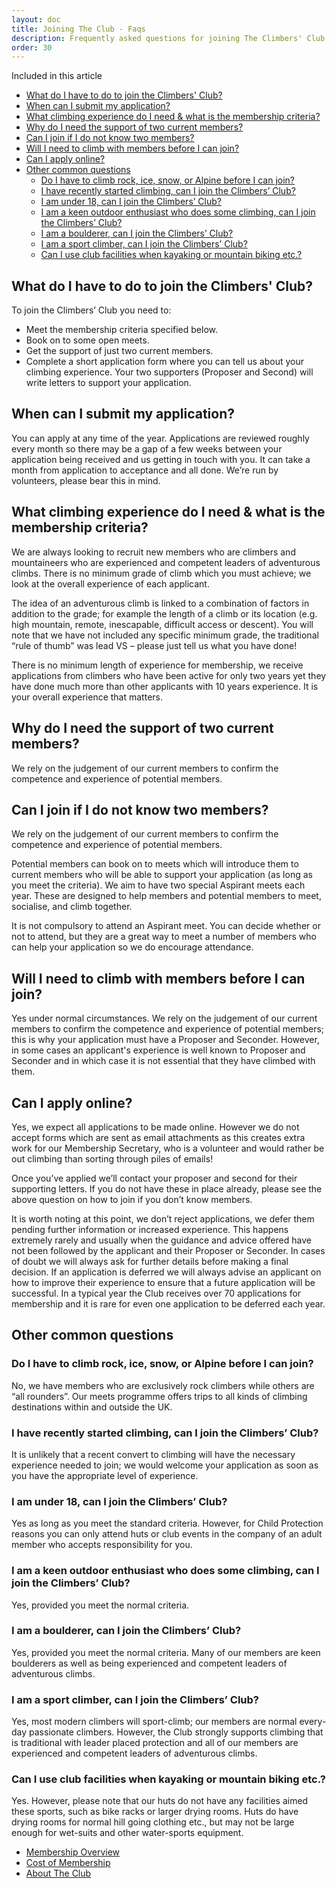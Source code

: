 ```yaml
---
layout: doc
title: Joining The Club - Faqs
description: Frequently asked questions for joining The Climbers' Club
order: 30
---
```


Included in this article
- [What do I have to do to join the Climbers' Club?](#what-do-i-have-to-do-to-join-the-climbers-club)
- [When can I submit my application?](#when-can-i-submit-my-application)
- [What climbing experience do I need & what is the membership criteria?](#what-climbing-experience-do-i-need--what-is-the-membership-criteria)
- [Why do I need the support of two current members?](#why-do-i-need-the-support-of-two-current-members)
- [Can I join if I do not know two members?](#can-i-join-if-i-do-not-know-two-members)
- [Will I need to climb with members before I can join?](#will-i-need-to-climb-with-members-before-i-can-join)
- [Can I apply online?](#can-i-apply-online)
- [Other common questions](#other-common-questions)
  - [Do I have to climb rock, ice, snow, or Alpine before I can join?](#do-i-have-to-climb-rock-ice-snow-or-alpine-before-i-can-join)
  - [I have recently started climbing, can I join the Climbers’ Club?](#i-have-recently-started-climbing-can-i-join-the-climbers-club)
  - [I am under 18, can I join the Climbers’ Club?](#i-am-under-18-can-i-join-the-climbers-club)
  - [I am a keen outdoor enthusiast who does some climbing, can I join the Climbers’ Club?](#i-am-a-keen-outdoor-enthusiast-who-does-some-climbing-can-i-join-the-climbers-club)
  - [I am a boulderer, can I join the Climbers’ Club?](#i-am-a-boulderer-can-i-join-the-climbers-club)
  - [I am a sport climber, can I join the Climbers’ Club?](#i-am-a-sport-climber-can-i-join-the-climbers-club)
  - [Can I use club facilities when kayaking or mountain biking etc.?](#can-i-use-club-facilities-when-kayaking-or-mountain-biking-etc)

## What do I have to do to join the Climbers' Club?

To join the Climbers’ Club you need to:

* Meet the membership criteria specified below.
* Book on to some open meets.
* Get the support of just two current members.
* Complete a short application form where you can tell us about your climbing experience. Your two supporters (Proposer and Second) will write letters to support your application.

## When can I submit my application?

You can apply at any time of the year. Applications are reviewed roughly every month so there may be a gap of a few weeks between your application being received and us getting in touch with you. It can take a month from application to acceptance and all done. We’re run by volunteers, please bear this in mind.

## What climbing experience do I need & what is the membership criteria?

We are always looking to recruit new members who are climbers and mountaineers who are experienced and competent leaders of adventurous climbs. There is no minimum grade of climb which you must achieve; we look at the overall experience of each applicant.

The idea of an adventurous climb is linked to a combination of factors in
addition to the grade; for example the length of a climb or its location (e.g. high mountain, remote, inescapable, difficult access or descent). You will note that we have not included any specific minimum grade, the traditional “rule of thumb” was lead VS – please just tell us what you have done!

There is no minimum length of experience for membership, we receive applications from climbers who have been active for only two years yet they have done much more than other applicants with 10 years experience. It is your overall experience that matters.

## Why do I need the support of two current members?

We rely on the judgement of our current members to confirm the competence and experience of potential members.

## Can I join if I do not know two members?

We rely on the judgement of our current members to confirm the competence and experience of potential members.

Potential members can book on to meets which will introduce them to current members who will be able to support your application (as long as you meet the criteria). We aim to have two special Aspirant meets each year. These are designed to help members and potential members to meet, socialise, and climb together.

It is not compulsory to attend an Aspirant meet. You can decide whether or not to attend, but they are a great way to meet a number of members who can help your application so we do encourage attendance.

## Will I need to climb with members before I can join?

Yes under normal circumstances. We rely on the judgement of our current members to confirm the competence and experience of potential members; this is why your application must have a Proposer and Seconder. However, in some cases an applicant's experience is well known to Proposer and Seconder and in which case it is not essential that they have climbed with them.

## Can I apply online?

Yes, we expect all applications to be made online. However we do not accept forms which are sent as email attachments as this creates extra work for our Membership Secretary, who is a volunteer and would rather be out climbing than sorting through piles of emails!

Once you’ve applied we’ll contact your proposer and second for their supporting letters. If you do not have these in place already, please see the above question on how to join if you don’t know members.

It is worth noting at this point, we don’t reject applications, we defer them pending further information or increased experience. This happens extremely rarely and usually when the guidance and advice offered have not been followed by the applicant and their Proposer or Seconder. In cases of doubt we will always ask for further details before making a final decision. If an application is deferred we will always advise an applicant on how to improve their experience to ensure that a future application will be successful. In a typical year the Club receives over 70 applications for membership and it is rare for even one application to be deferred each year.

## Other common questions

### Do I have to climb rock, ice, snow, or Alpine before I can join?

No, we have members who are exclusively rock climbers while others are “all rounders”. Our meets programme offers trips to all kinds of climbing destinations within and outside the UK.

### I have recently started climbing, can I join the Climbers’ Club?

It is unlikely that a recent convert to climbing will have the necessary experience needed to join; we would welcome your application as soon as you have the appropriate level of experience.

### I am under 18, can I join the Climbers’ Club?

Yes as long as you meet the standard criteria. However, for Child Protection reasons you can only attend huts or club events in the company of an adult member who accepts responsibility for you.

### I am a keen outdoor enthusiast who does some climbing, can I join the Climbers’ Club?

Yes, provided you meet the normal criteria.

### I am a boulderer, can I join the Climbers’ Club?

Yes, provided you meet the normal criteria. Many of our members are keen boulderers as well as being experienced and competent leaders of adventurous climbs.

### I am a sport climber, can I join the Climbers’ Club?

Yes, most modern climbers will sport-climb; our members are normal every-day passionate climbers. However, the Club strongly supports climbing that is traditional with leader placed protection and all of our members are experienced and competent leaders of adventurous climbs.

### Can I use club facilities when kayaking or mountain biking etc.?

Yes. However, please note that our huts do not have any facilities aimed these sports, such as bike racks or larger drying rooms. Huts do have drying rooms for normal hill going clothing etc., but may not be large enough for wet-suits and other water-sports equipment.

* [Membership Overview](/docs/membership/membership-overview)
* [Cost of Membership](/docs/membership/cost-of-membership)
* [About The Club](/docs/membership/about-the-club)
